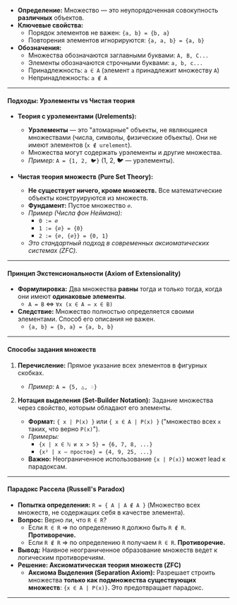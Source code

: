 
*   **Определение:** Множество — это неупорядоченная совокупность **различных** объектов.
*   **Ключевые свойства:**
    *   Порядок элементов не важен: `{a, b} = {b, a}`
    *   Повторения элементов игнорируются: `{a, a, b} = {a, b}`
*   **Обозначения:**
    *   Множества обозначаются заглавными буквами: `A, B, C...`
    *   Элементы обозначаются строчными буквами: `a, b, c...`
    *   Принадлежность: `a ∈ A` (элемент `a` принадлежит множеству `A`)
    *   Непринадлежность: `a ∉ A`

---

#### **Подходы: Урэлементы vs Чистая теория**

*   **Теория с урэлементами (Urelements):**
    *   **Урэлементы** — это "атомарные" объекты, не являющиеся множествами (числа, символы, физические объекты). Они не имеют элементов (`x ∉ urelement`).
    *   Множества могут содержать урэлементы и другие множества.
    *   *Пример:* `A = {1, 2, 🐦}` (1, 2, 🐦 — урэлементы).

*   **Чистая теория множеств (Pure Set Theory):**
    *   **Не существует ничего, кроме множеств.** Все математические объекты конструируются из множеств.
    *   **Фундамент:** Пустое множество `∅`.
    *   *Пример (Числа фон Неймана):*
        *   `0 := ∅`
        *   `1 := {∅} = {0}`
        *   `2 := {∅, {∅}} = {0, 1}`
    *   *Это стандартный подход в современных аксиоматических системах (ZFC).*

---

#### **Принцип Экстенсиональности (Axiom of Extensionality)**
*   **Формулировка:** Два множества **равны** тогда и только тогда, когда они имеют **одинаковые элементы**.
    *   `A = B` ⇔ `∀x (x ∈ A ⇔ x ∈ B)`
*   **Следствие:** Множество полностью определяется своими элементами. Способ его описания не важен.
    *   `{a, b} = {b, a} = {a, b, b}`

---

#### **Способы задания множеств**
1.  **Перечисление:** Прямое указание всех элементов в фигурных скобках.
    *   *Пример:* `A = {5, △, ♢}`

2.  **Нотация выделения (Set-Builder Notation):** Задание множества через свойство, которым обладают его элементы.
    *   **Формат:** `{ x | P(x) }` или `{ x ∈ A | P(x) }` ("множество всех `x` таких, что верно `P(x)`").
    *   *Примеры:*
        *   `{x | x ∈ ℕ и x > 5} = {6, 7, 8, ...}`
        *   `{x² | x — простое} = {4, 9, 25, ...}`
    *   **Важно:** Неограниченное использование `{x | P(x)}` может lead к парадоксам.

---

#### **Парадокс Рассела (Russell's Paradox)**
*   **Попытка определения:** `R = { A | A ∉ A }` (Множество всех множеств, не содержащих себя в качестве элемента).
*   **Вопрос:** Верно ли, что `R ∈ R`?
    *   Если `R ∈ R` ⇒ по определению `R` должно быть `R ∉ R`. **Противоречие.**
    *   Если `R ∉ R` ⇒ по определению `R` получаем `R ∈ R`. **Противоречие.**
*   **Вывод:** Наивное неограниченное образование множеств ведет к логическим противоречиям.
*   **Решение: Аксиоматическая теория множеств (ZFC)**
    *   **Аксиома Выделения (Separation Axiom):** Разрешает строить множества **только как подмножества существующих множеств**: `{x ∈ A | P(x)}`. Это предотвращает парадокс.

---
